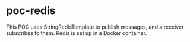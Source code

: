 # poc-redis

This POC uses StringRedisTemplate to publish messages, and a receiver subscribes to them. Redis is set up in a Docker container.

